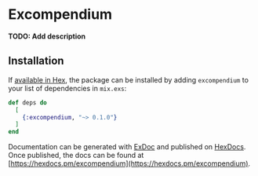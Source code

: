 # Excompendium

**TODO: Add description**

## Installation

If [available in Hex](https://hex.pm/docs/publish), the package can be installed
by adding `excompendium` to your list of dependencies in `mix.exs`:

```elixir
def deps do
  [
    {:excompendium, "~> 0.1.0"}
  ]
end
```

Documentation can be generated with [ExDoc](https://github.com/elixir-lang/ex_doc)
and published on [HexDocs](https://hexdocs.pm). Once published, the docs can
be found at [https://hexdocs.pm/excompendium](https://hexdocs.pm/excompendium).

